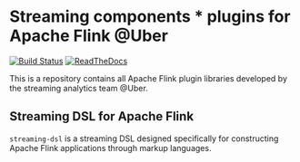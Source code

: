 # Streaming components * plugins for Apache Flink @Uber

[![Build Status][ci-img]][ci] [![ReadTheDocs][doc-img]][doc]

This is a repository contains all Apache Flink plugin libraries developed by
the streaming analytics team @Uber.

## Streaming DSL for Apache Flink
`streaming-dsl` is a streaming DSL designed specifically for constructing 
Apache Flink applications through markup languages.

[doc-img]: https://readthedocs.org/projects/uber-flink-plugins/badge/?version=latest
[doc]: http://uber-flink-plugins.readthedocs.org/en/latest/
[ci-img]: https://api.travis-ci.com/uber/flink-plugins.svg?branch=master 
[ci]: https://travis-ci.com/uber/flink-plugins

